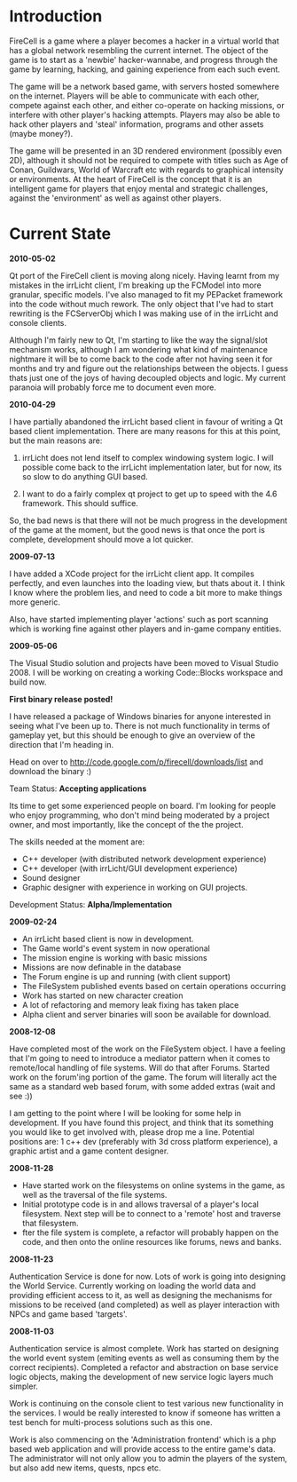 # Introduction #

FireCell is a game where a player becomes a hacker in a virtual world that has a global network resembling the current internet. The object of the game is to start as a 'newbie' hacker-wannabe, and progress through the game by learning, hacking, and gaining experience from each such event.

The game will be a network based game, with servers hosted somewhere on the internet. Players will be able to communicate
with each other, compete against each other, and either co-operate on hacking missions, or interfere with other player's hacking
attempts. Players may also be able to hack other players and 'steal' information, programs and other assets (maybe money?).

The game will be presented in an 3D rendered environment (possibly even 2D), although it should not be required to compete with
titles such as Age of Conan, Guildwars, World of Warcraft etc with regards to graphical intensity or environments. At the heart of
FireCell is the concept that it is an intelligent game for players that enjoy mental and strategic challenges, against the 'environment'
as well as against other players.

# Current State #

**2010-05-02**

Qt port of the FireCell client is moving along nicely. Having learnt from my mistakes in the irrLicht client, I'm breaking up the FCModel into more granular, specific models. I've also managed to fit my PEPacket framework into the code without much rework. The only object that I've had to start rewriting is the FCServerObj which I was making use of in the irrLicht and console clients.

Although I'm fairly new to Qt, I'm starting to like the way the signal/slot mechanism works, although I am wondering what kind of maintenance nightmare it will be to come back to the code after not having seen it for months and try and figure out the relationships between the objects. I guess thats just one of the joys of having decoupled objects and logic. My current paranoia will probably force me to document even more.

**2010-04-29**

I have partially abandoned the irrLicht based client in favour of writing a Qt based client implementation. There are many reasons for this at this point, but the main reasons are:

1. irrLicht does not lend itself to complex windowing system logic. I will possible come back to the irrLicht implementation later, but for now, its so slow to do anything GUI based.

2. I want to do a fairly complex qt project to get up to speed with the 4.6 framework. This should suffice.

So, the bad news is that there will not be much progress in the development of the game at the moment, but the good news is that once the port is complete, development should move a lot quicker.

**2009-07-13**

I have added a XCode project for the irrLicht client app. It compiles perfectly, and even launches into the loading view, but thats about it. I think I know where the problem lies, and need to code a bit more to make things more generic.

Also, have started implementing player 'actions' such as port scanning which is working fine against other players and in-game company entities.

**2009-05-06**

The Visual Studio solution and projects have been moved to Visual Studio 2008. I will be working on creating a working Code::Blocks workspace and build now.

**First binary release posted!**

I have released a package of Windows binaries for anyone interested in seeing what I've been up to. There is not much functionality in terms of gameplay yet, but this should be enough to give an overview of the direction that I'm heading in.

Head on over to http://code.google.com/p/firecell/downloads/list and download the binary :)

Team Status: **Accepting applications**

Its time to get some experienced people on board. I'm looking for people who enjoy programming, who don't mind being moderated by a project owner, and most importantly, like the concept of the the project.

The skills needed at the moment are:

  * C++ developer (with distributed network development experience)
  * C++ developer (with irrLicht/GUI development experience)
  * Sound designer
  * Graphic designer with experience in working on GUI projects.

Development Status: **Alpha/Implementation**

**2009-02-24**

  * An irrLicht based client is now in development.
  * The Game world's event system in now operational
  * The mission engine is working with basic missions
  * Missions are now definable in the database
  * The Forum engine is up and running (with client support)
  * The FileSystem published events based on certain operations occurring
  * Work has started on new character creation
  * A lot of refactoring and memory leak fixing has taken place
  * Alpha client and server binaries will soon be available for download.

**2008-12-08**

Have completed most of the work on the FileSystem object. I have a feeling that I'm going to need to introduce a mediator pattern when it comes to remote/local handling of file systems. Will do that after Forums. Started work on the forum'ing portion of the game. The forum will literally act the same as a standard web based forum, with some added extras (wait and see :))

I am getting to the point where I will be looking for some help in development. If you have found this project, and think that its something you would like to get involved with, please drop me a line. Potential positions are: 1 c++ dev (preferably with 3d cross platform experience), a graphic artist and a game content designer.

**2008-11-28**

  * Have started work on the filesystems on online systems in the game, as well as the traversal of the file systems.
  * Initial prototype code is in and allows traversal of a player's local filesystem. Next step will be to connect to a 'remote' host and traverse that filesystem.
  * fter the file system is complete, a refactor will probably happen on the code, and then onto the online resources like forums, news and banks.

**2008-11-23**

Authentication Service is done for now.
Lots of work is going into designing the World Service. Currently working on loading the world data and providing efficient access to it, as well as designing the mechanisms for missions to be received (and completed) as well as player interaction with NPCs and game based 'targets'.

**2008-11-03**

Authentication service is almost complete.
Work has started on designing the world event system (emiting events as well as consuming them by the correct recipients).
Completed a refactor and abstraction on base service logic objects, making the development of new service logic layers much simpler.

Work is continuing on the console client to test various new functionality in the services. I would be really interested to know if someone has written a test bench for multi-process solutions such as this one.

Work is also commencing on the 'Administration frontend' which is a php based web application and will provide access to the entire game's data. The administrator will not only allow you to admin the players of the system, but also add new items, quests, npcs etc.